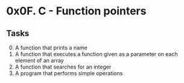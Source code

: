 # 0x0F. C - Function pointers
## Tasks

0. A function that prints a name
1. A function that executes a function given as a parameter on each element of an array
2. A function that searches for an integer
3. A program that performs simple operations

